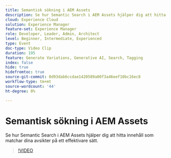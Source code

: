 ```yaml
---
title: Semantisk sökning i AEM Assets
description: Se hur Semantic Search i AEM Assets hjälper dig att hitta innehåll som matchar dina avsikter på ett effektivare sätt.
cloud: Experience Cloud
solution: Experience Manager
feature-set: Experience Manager
role: Developer, Leader, Admin, Architect
level: Beginner, Intermediate, Experienced
type: Event
doc-type: Video Clip
duration: 195
feature: Generate Variations, Generative AI, Search, Tagging
index: false
hide: true
hidefromtoc: true
source-git-commit: 0d93dab6ccdae1420589a00f3a46eef10bc16ec8
workflow-type: tm+mt
source-wordcount: '44'
ht-degree: 0%

---
```



# Semantisk sökning i AEM Assets

Se hur Semantic Search i AEM Assets hjälper dig att hitta innehåll som matchar dina avsikter på ett effektivare sätt.

>[!VIDEO](https://video.tv.adobe.com/v/3459226/?learn=on&enablevpops)
